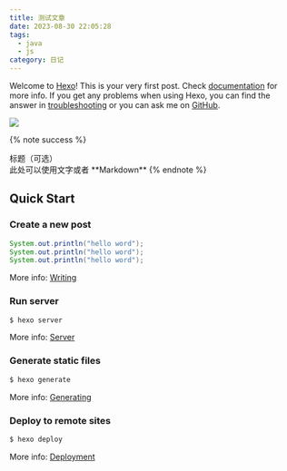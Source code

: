 ```yaml
---
title: 测试文章
date: 2023-08-30 22:05:28
tags:
  - java
  - js
category: 日记
---
```


Welcome to [Hexo](https://hexo.io/)! This is your very first post. Check [documentation](https://hexo.io/docs/) for more info. If you get any problems when using Hexo, you can find the answer in [troubleshooting](https://hexo.io/docs/troubleshooting.html) or you can ask me on [GitHub](https://github.com/hexojs/hexo/issues).

![](2023-08-31-10-44-08.png)

{% note success %}

<div class="title">标题（可选）</div>
此处可以使用文字或者 **Markdown**
{% endnote %}

## Quick Start

### Create a new post

```java
System.out.println("hello word");
System.out.println("hello word");
System.out.println("hello word");
```

More info: [Writing](https://hexo.io/docs/writing.html)

### Run server

```bash
$ hexo server
```

More info: [Server](https://hexo.io/docs/server.html)

### Generate static files

```bash
$ hexo generate
```

More info: [Generating](https://hexo.io/docs/generating.html)

### Deploy to remote sites

```bash
$ hexo deploy
```

More info: [Deployment](https://hexo.io/docs/one-command-deployment.html)
